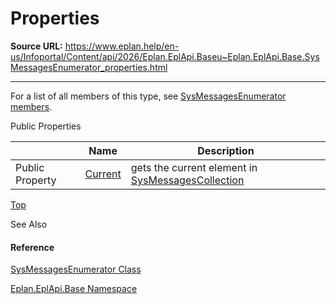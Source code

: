 # Properties

**Source URL:** https://www.eplan.help/en-us/Infoportal/Content/api/2026/Eplan.EplApi.Baseu~Eplan.EplApi.Base.SysMessagesEnumerator_properties.html

---

For a list of all members of this type, see [SysMessagesEnumerator members](Eplan.EplApi.Baseu~Eplan.EplApi.Base.SysMessagesEnumerator_members.html).

Public Properties

|  | Name | Description |
| --- | --- | --- |
| Public Property | [Current](Eplan.EplApi.Baseu~Eplan.EplApi.Base.SysMessagesEnumerator~Current.html) | gets the current element in [SysMessagesCollection](Eplan.EplApi.Baseu~Eplan.EplApi.Base.SysMessagesCollection.html) |

[Top](#top)

See Also

#### Reference

[SysMessagesEnumerator Class](Eplan.EplApi.Baseu~Eplan.EplApi.Base.SysMessagesEnumerator.html)
  
[Eplan.EplApi.Base Namespace](Eplan.EplApi.Baseu~Eplan.EplApi.Base_namespace.html)